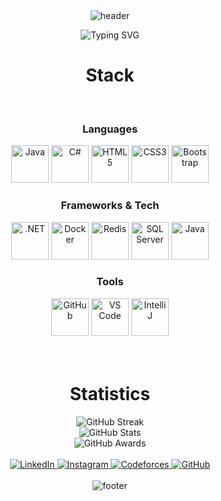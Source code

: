 <!-- HEADER -->
<div align="center" width="100">
  <img src="https://capsule-render.vercel.app/api?color=0:1408d0,50:0860d0,100:08c4d0&height=250&section=header&text=Abd%20El-Rahman%20Amr&fontSize=30&type=waving&fontColor=fefefe&&animation=fadeIn"
  alt="header"/>
</div>

<!-- TYPING ANIMATION -->
<p align="center">
  <img src="https://readme-typing-svg.herokuapp.com?font=Fira+Code&size=24&duration=3000&pause=1000&color=2D9CDB&center=true&vCenter=true&width=500&lines=Hi+%F0%9F%91%8B%2C+I'm+Abd+El-Rahman+Amr;Software+Engineer+|+Back-End+Developer+|+ASP.Net;Always+Learning+New+Tech!" alt="Typing SVG" />
</p>


<!-- STACK -->
<div align="center" width="100">
  <h1>Stack</h1>

  <!-- Languages -->
  </br>
  <h3>Languages</h3>
  <img src="https://cdn.jsdelivr.net/gh/devicons/devicon@latest/icons/java/java-original-wordmark.svg" width="60px" alt="Java">
  <img src="https://cdn.jsdelivr.net/gh/devicons/devicon@latest/icons/csharp/csharp-original.svg" width="60px" alt="C#">
  <img src="https://cdn.jsdelivr.net/gh/devicons/devicon@latest/icons/html5/html5-original-wordmark.svg" width="60px" alt="HTML5">
  <img src="https://cdn.jsdelivr.net/gh/devicons/devicon@latest/icons/css3/css3-original-wordmark.svg" width="60px" alt="CSS3">
  <img src="https://cdn.jsdelivr.net/gh/devicons/devicon@latest/icons/bootstrap/bootstrap-plain-wordmark.svg" width="60px" alt="Bootstrap">

  <!-- Frameworks -->
  </br>
  <h3>Frameworks & Tech</h3>
  <img src="https://cdn.jsdelivr.net/gh/devicons/devicon@latest/icons/dot-net/dot-net-original-wordmark.svg" width="60px" alt=".NET">
  <img src="https://cdn.jsdelivr.net/gh/devicons/devicon@latest/icons/docker/docker-original-wordmark.svg" width="60px" alt="Docker">
  <img src="https://cdn.jsdelivr.net/gh/devicons/devicon@latest/icons/redis/redis-original-wordmark.svg" width="60px" alt="Redis">
  <img src="https://www.svgrepo.com/show/303229/microsoft-sql-server-logo.svg" width="60px" alt="SQL Server">
  <img src="https://cdn.jsdelivr.net/gh/devicons/devicon@latest/icons/java/java-original.svg" width="60px" alt="Java">

  <!-- Tools -->
  </br>
  <h3>Tools</h3>
  <img src="https://cdn.jsdelivr.net/gh/devicons/devicon@latest/icons/github/github-original-wordmark.svg" width="60px" alt="GitHub">
  <img src="https://cdn.jsdelivr.net/gh/devicons/devicon@latest/icons/vscode/vscode-original-wordmark.svg" width="60px" alt="VS Code">
  <img src="https://upload.wikimedia.org/wikipedia/commons/thumb/9/9c/IntelliJ_IDEA_Icon.svg/512px-IntelliJ_IDEA_Icon.svg.png" width="60px" alt="IntelliJ">
</div>

</br>
</br>

<!-- STATS -->
<div align="center" width="100">
  <h1>Statistics</h1>
  <img src="https://github-readme-streak-stats.herokuapp.com?user=abdo-amr10&theme=tokyonight&hide_border=true&date_format=%5BY%20%5DM%20j&background=FFFFFF&currStreakNum=71A5FD&currStreakLabel=71A5FD&dates=61D9E1" alt="GitHub Streak">
  </br>
  <img src="https://github-readme-stats.vercel.app/api?username=abdo-amr10&include_all_commits=true&count_private=true&show_icons=true&line_height=20&title_color=71A5FD&icon_color=71A5FD&text_color=71A5FD&bg_color=ffffff&hide=stars" alt="GitHub Stats">
  </br>
  <img src="https://github-profile-trophy.vercel.app/?username=abdo-amr10&margin-w=15&margin-h=15&no-bg=true&no-frame=true" alt="GitHub Awards">
</div>

</br>

<!-- LINKS -->
<div align="center">
  <a href="https://www.linkedin.com/in/abd-el-rahman-amr-3b0a09286">
    <img src="https://img.shields.io/badge/LinkedIn--_.svg?style=social&logo=linkedin" alt="LinkedIn">
  </a>
  <a href="https://www.instagram.com/abdo__amr">
    <img src="https://img.shields.io/badge/Instagram--_.svg?style=social&logo=instagram" alt="Instagram">
  </a>
  <a href="https://codeforces.com/profile/abdo__amr">
    <img src="https://img.shields.io/badge/Codeforces--_.svg?style=social&logo=codeforces" alt="Codeforces">
  </a>
  <a href="https://github.com/abdo-amr10">
    <img src="https://img.shields.io/badge/GitHub--_.svg?style=social&logo=github" alt="GitHub">
  </a>
</div>

<!-- FOOTER -->
<div align="center" width="100">
  <br />
  <img src="https://capsule-render.vercel.app/api?color=0:1408d0,50:0860d0,100:08c4d0&height=100&section=footer&fontSize=30&type=waving&fontColor=fefefe" alt="footer" />
</div>
